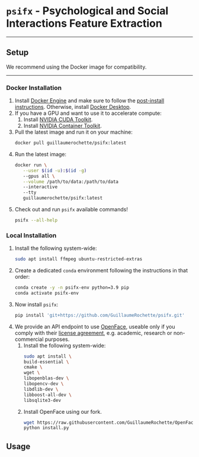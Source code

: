 # `psifx` - Psychological and Social Interactions Feature Extraction

---

## Setup

We recommend using the Docker image for compatibility.

---

### Docker Installation

1. Install [Docker Engine](https://docs.docker.com/engine/install/#server) and make sure to follow
   the [post-install instructions](https://docs.docker.com/engine/install/linux-postinstall/). Otherwise,
   install [Docker Desktop](https://docs.docker.com/desktop/).
2. If you have a GPU and want to use it to accelerate compute:
    1. Install [NVIDIA CUDA Toolkit](https://developer.nvidia.com/cuda-downloads).
    2. Install [NVIDIA Container Toolkit](https://docs.nvidia.com/datacenter/cloud-native/container-toolkit/latest/index.html).
3. Pull the latest image and run it on your machine:
   ```bash
   docker pull guillaumerochette/psifx:latest
   ```
4. Run the latest image:
   ```bash
   docker run \
      --user $(id -u):$(id -g)
      --gpus all \
      --volume /path/to/data:/path/to/data
      --interactive
      --tty
      guillaumerochette/psifx:latest
   ```
5. Check out and run `psifx` available commands!
   ```bash
   psifx --all-help
   ```

### Local Installation

1. Install the following system-wide:
   ```bash
   sudo apt install ffmpeg ubuntu-restricted-extras
   ```
2. Create a dedicated `conda` environment following the instructions in that order:
   ```bash
   conda create -y -n psifx-env python=3.9 pip
   conda activate psifx-env
   ```
3. Now install `psifx`:
   ```bash
   pip install 'git+https://github.com/GuillaumeRochette/psifx.git'
   ```
4. We provide an API endpoint to use [OpenFace](https://github.com/TadasBaltrusaitis/OpenFace), useable only if you
   comply with
   their [license agreement](https://github.com/TadasBaltrusaitis/OpenFace/blob/master/OpenFace-license.txt), e.g.
   academic, research or non-commercial purposes.
    1. Install the following system-wide:
       ```bash
       sudo apt install \
       build-essential \
       cmake \
       wget \
       libopenblas-dev \
       libopencv-dev \
       libdlib-dev \
       libboost-all-dev \
       libsqlite3-dev
       ```
    2. Install OpenFace using our fork.
       ```bash
       wget https://raw.githubusercontent.com/GuillaumeRochette/OpenFace/master/install.py && \
       python install.py
       ```

## Usage
